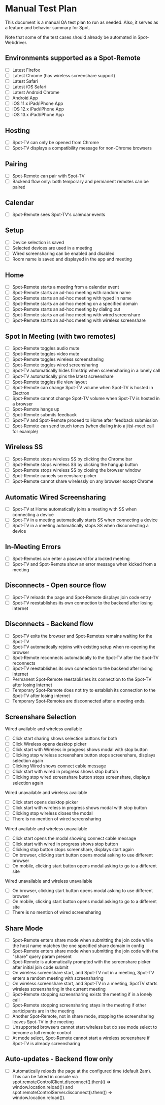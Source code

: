 # Manual Test Plan

This document is a manual QA test plan to run as needed. Also, it serves as a feature and behavior summary for Spot.

Note that some of the test cases should already be automated in Spot-Webdriver.

Environments supported as a Spot-Remote
------
- [ ] Latest Firefox
- [ ] Latest Chrome (has wireless screenshare support)
- [ ] Latest Safari
- [ ] Latest iOS Safari
- [ ] Latest Android Chrome
- [ ] Android App
- [ ] iOS 11.x iPad/iPhone App
- [ ] iOS 12.x iPad/iPhone App
- [ ] iOS 13.x iPad/iPhone App

Hosting
------
- [ ] Spot-TV can only be opened from Chrome
- [ ] Spot-TV displays a compatibility message for non-Chrome browsers

Pairing
------
- [ ] Spot-Remote can pair with Spot-TV
- [ ] Backend flow only: both temporary and permanent remotes can be paired

Calendar
------
- [ ] Spot-Remote sees Spot-TV's calendar events

Setup
------
- [ ] Device selection is saved
- [ ] Selected devices are used in a meeting
- [ ] Wired screensharing can be enabled and disabled
- [ ] Room name is saved and displayed in the app and meeting

Home
------
- [ ] Spot-Remote starts a meeting from a calendar event
- [ ] Spot-Remote starts an ad-hoc meeting with random name
- [ ] Spot-Remote starts an ad-hoc meeting with typed in name
- [ ] Spot-Remote starts an ad-hoc meeting on a specified domain
- [ ] Spot-Remote starts an ad-hoc meeting by dialing out
- [ ] Spot-Remote starts an ad-hoc meeting with wired screenshare
- [ ] Spot-Remote starts an ad-hoc meeting with wireless screenshare

Spot In Meeting (with two remotes)
------
- [ ] Spot-Remote toggles audio mute
- [ ] Spot-Remote toggles video mute
- [ ] Spot-Remote toggles wireless screensharing
- [ ] Spot-Remote toggles wired screensharing
- [ ] Spot-TV automatically hides filmstrip when screensharing in a lonely call
- [ ] Spot-TV automatically pins the latest screenshare
- [ ] Spot-Remote toggles tile view layout
- [ ] Spot-Remote can change Spot-TV volume when Spot-TV is hosted in Electron
- [ ] Spot-Remote cannot change Spot-TV volume when Spot-TV is hosted in a browser
- [ ] Spot-Remote hangs up
- [ ] Spot-Remote submits feedback
- [ ] Spot-TV and Spot-Remote proceed to Home after feedback submission
- [ ] Spot-Remote can send touch tones (when dialing into a jitsi-meet call for example)

Wireless SS
------
- [ ] Spot-Remote stops wireless SS by clicking the Chrome bar
- [ ] Spot-Remote stops wireless SS by clicking the hangup button
- [ ] Spot-Remote stops wireless SS by closing the browser window
- [ ] Spot-Remote cancels screenshare picker
- [ ] Spot-Remote cannot share wirelessly on any browser except Chrome

Automatic Wired Screensharing
------
- [ ] Spot-TV at Home automatically joins a meeting with SS when connecting a device
- [ ] Spot-TV in a meeting automatically starts SS when connecting a device
- [ ] Spot-TV in a meeting automatically stops SS when disconnecting a device

In-Meeting Errors
------
- [ ] Spot-Remotes can enter a password for a locked meeting
- [ ] Spot-TV and Spot-Remote show an error message when kicked from a meeting

Disconnects - Open source flow
------
- [ ] Spot-TV reloads the page and Spot-Remote displays join code entry
- [ ] Spot-TV reestablishes its own connection to the backend after losing internet

Disconnects - Backend flow
------
- [ ] Spot-TV exits the browser and Spot-Remotes remains waiting for the Spot-TV
- [ ] Spot-TV automatically rejoins with existing setup when re-opening the browser
- [ ] Spot-Remote reconnects automatically to the Spot-TV after the Spot-TV reconnects
- [ ] Spot-TV reestablishes its own connection to the backend after losing internet
- [ ] Permanent Spot-Remote reestablishes its connection to the Spot-TV after losing internet
- [ ] Temporary Spot-Remote does not try to establish its connection to the Spot-TV after losing internet
- [ ] Temporary Spot-Remotes are disconnected after a meeting ends.

Screenshare Selection
------
Wired available and wireless available
- [ ] Click start sharing shows selection buttons for both
- [ ] Click Wireless opens desktop picker
- [ ] Click start with Wireless in progress shows modal with stop button
- [ ] Clicking stop wireless screenshare button stops screenshare, displays selection again  
- [ ] Clicking Wired shows connect cable message
- [ ] Click start with wired in progress shows stop button
- [ ] Clicking stop wired screenshare button stops screenshare, displays selection again

Wired unavailable and wireless available
- [ ] Click start opens desktop picker
- [ ] Click start with wireless in progress shows modal with stop button
- [ ] Clicking stop wireless closes the modal
- [ ] There is no mention of wired screensharing

Wired available and wireless unavailable
- [ ] Click start opens the modal showing connect cable message
- [ ] Click start with wired in progress shows stop button
- [ ] Clicking stop button stops screenshare, displays start again
- [ ] On browser, clicking start button opens modal asking to use different browser
- [ ] On mobile, clicking start button opens modal asking to go to a different site

Wired unavailable and wireless unavailable
- [ ] On browser, clicking start button opens modal asking to use different browser
- [ ] On mobile, clicking start button opens modal asking to go to a different site
- [ ] There is no mention of wired screensharing

Share Mode
------
- [ ] Spot-Remote enters share mode when submitting the join code while the host name matches the one specified share domain in config
- [ ] Spot-Remote enters share mode when submitting the join code with the "share" query param present
- [ ] Spot-Remote is automatically prompted with the screenshare picker after initial join code submit
- [ ] On wireless screenshare start, and Spot-TV not in a meeting, Spot-TV enters a random meeting with screensharing
- [ ] On wireless screenshare start, and Spot-TV in a meeting, SpotTV starts wireless screensharing in the current meeting
- [ ] Spot-Remote stopping screensharing exists the meeting if in a lonely call
- [ ] Spot-Remote stopping screensharing stays in the meeting if other participants are in the meeting
- [ ] Another Spot-Remote, not in share mode, stopping the screensharing leaves Spot-TV in the meeting
- [ ] Unsupported browsers cannot start wireless but do see mode select to become a full remote control
- [ ] At mode select, Spot-Remote cannot start a wireless screenshare if Spot-TV is already screensharing

Auto-updates - Backend flow only
------
- [ ] Automatically reloads the page at the configured time (default 2am). This can be faked in console via spot.remoteControlClient.disconnect().then(() => window.location.reload()) and spot.remoteControlServer.disconnect().then(() => window.location.reload()).
